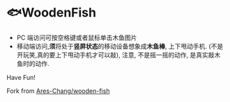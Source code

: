 # 🐟WoodenFish

- PC 端访问可按空格键或者鼠标单击木鱼图片
- 移动端访问,**须**将处于**竖屏状态**的移动设备想象成**木鱼棒**, 上下甩动手机. (不是开玩笑,真的要上下甩动手机才可以敲), 注意, 不是摇一摇的动作, 是真实敲木鱼时的动作.

Have Fun!

Fork from [Ares-Chang/wooden-fish](https://github.com/Ares-Chang/wooden-fish)
